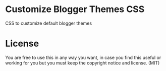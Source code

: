 # Customize Blogger Themes CSS

CSS to customize default blogger themes

# License

You are free to use this in any way you want, in case you find this useful or working for you but you must keep the copyright notice and license. (MIT)